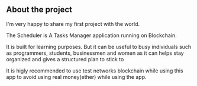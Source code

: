 ## About the project

I'm very happy to share my first project with the world.

The Scheduler is A Tasks Manager application running on Blockchain.

It is built for learning purposes. But it can be useful to busy individuals such as programmers, students, businessmen and women as it can helps stay organized and gives a structured plan to stick to

It is higly recommended to use test networks blockchain while using this app to avoid using real money(ether) while using the app. 
